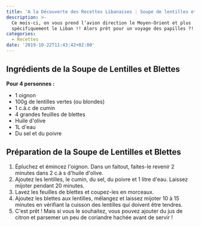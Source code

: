 ```yaml
---
title: 'A la Découverte des Recettes Libanaises : Soupe de lentilles et blettes'
description: >-
  Ce mois-ci, on vous prend l’avion direction le Moyen-Orient et plus
  spécifiquement le Liban !! Alors prêt pour un voyage des papilles ?!
categories:
  - Recettes
date: '2019-10-22T11:43:42+02:00'
---
```

## Ingrédients de la Soupe de Lentilles et Blettes

**Pour 4 personnes :**

* 1 oignon
* 100g de lentilles vertes (ou blondes)
* 1 c.à.c de cumin
* 4 grandes feuilles de blettes
* Huile d'olive
* 1L d'eau
* Du sel et du poivre



## Préparation de la Soupe de Lentilles et Blettes

1. Épluchez et émincez l'oignon. Dans un faitout, faites-le revenir 2 minutes dans 2 c.à s d'huile d'olive.
2. Ajoutez les lentilles, le cumin, du sel, du poivre et 1 litre d'eau. Laissez mijoter pendant 20 minutes.
3. Lavez les feuilles de blettes et coupez-les en morceaux.
4. Ajoutez les blettes aux lentilles, mélangez et laissez mijoter 10 à 15 minutes en vérifiant la cuisson des lentilles qui doivent être tendres.
5. C'est prêt ! Mais si vous le souhaitez, vous pouvez ajouter du jus de citron et parsemer un peu de coriandre hachée avant de servir !
